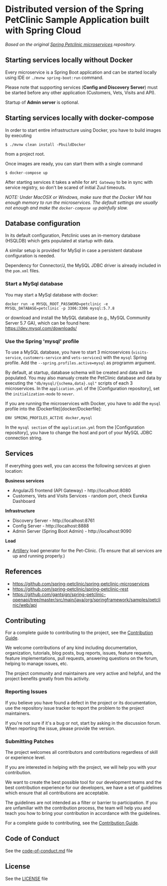 # Distributed version of the Spring PetClinic Sample Application built with Spring Cloud

*Based on the original [Spring Petclinic microservices](https://github.com/spring-petclinic/spring-petclinic-microservices) repository.*

## Starting services locally without Docker

Every microservice is a Spring Boot application and can be started locally using IDE or `./mvnw spring-boot:run` command.

Please note that supporting services (__Config and Discovery Server__) must be started before any other application (Customers, Vets, Visits and API).

Startup of __Admin server__ is optional.

## Starting services locally with docker-compose

In order to start entire infrastructure using Docker, you have to build images by executing

```
$ ./mvnw clean install -PbuildDocker
```

from a project root.

Once images are ready, you can start them with a single command

```
$ docker-compose up
```

After starting services it takes a while for `API Gateway` to be in sync with service registry, so don't be scared of initial Zuul timeouts.

*NOTE: Under MacOSX or Windows, make sure that the Docker VM has enough memory to run the microservices. The default settings
are usually not enough and make the `docker-compose up` painfully slow.*

## Database configuration

In its default configuration, Petclinic uses an in-memory database (HSQLDB) which gets populated at startup with data.

A similar setup is provided for MySql in case a persistent database configuration is needed.

Dependency for Connector/J, the MySQL JDBC driver is already included in the `pom.xml` files.

### Start a MySql database

You may start a MySql database with docker:

```
docker run -e MYSQL_ROOT_PASSWORD=petclinic -e MYSQL_DATABASE=petclinic -p 3306:3306 mysql:5.7.8
```

or download and install the MySQL database (e.g., MySQL Community Server 5.7 GA), which can be found here: https://dev.mysql.com/downloads/

### Use the Spring 'mysql' profile

To use a MySQL database, you have to start 3 microservices (`visits-service`, `customers-service` and `vets-services`) with the `mysql` Spring profile. Add the `--spring.profiles.active=mysql` as programm argument.

By default, at startup, database schema will be created and data will be populated.
You may also manualy create the PetClinic database and data by executing the `"db/mysql/{schema,data}.sql"` scripts of each 3 microservices.
In the `application.yml` of the [Configuration repository], set the `initialization-mode` to `never`.

If you are running the microservices with Docker, you have to add the `mysql` profile into the (Dockerfile)[docker/Dockerfile]:

```
ENV SPRING_PROFILES_ACTIVE docker,mysql
```

In the `mysql section` of the `application.yml` from the [Configuration repository], you have to change
the host and port of your MySQL JDBC connection string.

## Services

If everything goes well, you can access the following services at given location:

__Business services__

  * AngularJS frontend (API Gateway) - http://localhost:8080
  * Customers, Vets and Visits Services - random port, check Eureka Dashboard

__Infrastructure__

 * Discovery Server - http://localhost:8761
 * Config Server - http://localhost:8888
 * Admin Server (Spring Boot Admin) - http://localhost:9090

__Load__

 * [Artillery](https://artillery.io/) load generator for the Pet-Clinic. (To ensure that all services are up and running properly.)

## References

 * https://github.com/spring-petclinic/spring-petclinic-microservices
 * https://github.com/spring-petclinic/spring-petclinic-rest
 * https://github.com/gantsign/spring-petclinic-openapi/tree/master/src/main/java/org/springframework/samples/petclinic/web/api


## Contributing

For a complete guide to contributing to the project, see the [Contribution Guide](CONTRIBUTING.md).

We welcome contributions of any kind including documentation, organization, tutorials, blog posts, bug reports, issues, feature requests, feature implementations, pull requests, answering questions on the forum, helping to manage issues, etc.

The project community and maintainers are very active and helpful, and the project benefits greatly from this activity.

### Reporting Issues

If you believe you have found a defect in the project or its documentation, use the repository issue tracker to report the problem to the project maintainers.

If you're not sure if it's a bug or not, start by asking in the discussion forum. When reporting the issue, please provide the version.

### Submitting Patches

The project welcomes all contributors and contributions regardless of skill or experience level.

If you are interested in helping with the project, we will help you with your contribution.

We want to create the best possible tool for our development teams and the best contribution experience for our developers, we have a set of guidelines which ensure that all contributions are acceptable.

The guidelines are not intended as a filter or barrier to participation. If you are unfamiliar with the contribution process, the team will help you and teach you how to bring your contribution in accordance with the guidelines.

For a complete guide to contributing, see the [Contribution Guide](CONTRIBUTING.md).

## Code of Conduct

See the [code-of-conduct.md](./code-of-conduct.md) file

## License

See the [LICENSE](./LICENSE) file
